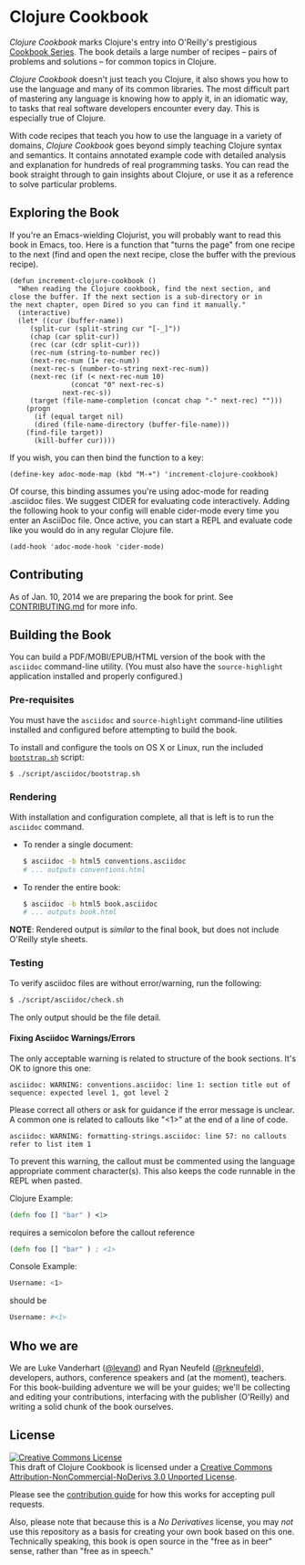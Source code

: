 # Clojure Cookbook

*Clojure Cookbook* marks Clojure's entry into O'Reilly's prestigious [Cookbook Series](http://shop.oreilly.com/category/series/cookbooks.do). The book details a large number of recipes – pairs of problems and solutions – for common topics in Clojure.

*Clojure Cookbook* doesn't just teach you Clojure, it also shows you how to use the language and many of its common libraries. The most difficult part of mastering any language is knowing how to apply it, in an idiomatic way, to tasks that real software developers encounter every day. This is especially true of Clojure.

With code recipes that teach you how to use the language in a variety of domains, *Clojure Cookbook* goes beyond simply teaching Clojure syntax and semantics. It contains annotated example code with detailed analysis and explanation for hundreds of real programming tasks. You can read the book straight through to gain insights about Clojure, or use it as a reference to solve particular problems.

## Exploring the Book

If you're an Emacs-wielding Clojurist, you will probably want to read this book in Emacs, too. Here is a function that "turns the page" from one recipe to the next (find and open the next recipe, close the buffer with the previous recipe).

```elisp
(defun increment-clojure-cookbook ()
  "When reading the Clojure cookbook, find the next section, and
close the buffer. If the next section is a sub-directory or in
the next chapter, open Dired so you can find it manually."
  (interactive)
  (let* ((cur (buffer-name))
	 (split-cur (split-string cur "[-_]"))
	 (chap (car split-cur))
	 (rec (car (cdr split-cur)))
	 (rec-num (string-to-number rec))
	 (next-rec-num (1+ rec-num))
	 (next-rec-s (number-to-string next-rec-num))
	 (next-rec (if (< next-rec-num 10)
		       (concat "0" next-rec-s)
		     next-rec-s))
	 (target (file-name-completion (concat chap "-" next-rec) "")))
    (progn 
      (if (equal target nil)
	  (dired (file-name-directory (buffer-file-name)))
	(find-file target))
      (kill-buffer cur))))
```

If you wish, you can then bind the function to a key:

```elisp
(define-key adoc-mode-map (kbd "M-+") 'increment-clojure-cookbook)
```

Of course, this binding assumes you're using adoc-mode for reading .asciidoc files. We suggest CIDER for evaluating code interactively. Adding the following hook to your config will enable cider-mode every time you enter an AsciiDoc file. Once active, you can start a REPL and evaluate code like you would do in any regular Clojure file.

```elisp
(add-hook 'adoc-mode-hook 'cider-mode)
```

## Contributing

As of Jan. 10, 2014 we are preparing the book for print. See [CONTRIBUTING.md](CONTRIBUTING.md) for more info.

## Building the Book

You can build a PDF/MOBI/EPUB/HTML version of the book with the `asciidoc`
command-line utility.  (You must also have the `source-highlight` application
installed and properly configured.)

### Pre-requisites

You must have the `asciidoc` and `source-highlight` command-line utilities
installed and configured before attempting to build the book.

To install and configure the tools on OS X or Linux,
run the included [`bootstrap.sh`](script/asciidoc/bootstrap.sh) script:

```sh
$ ./script/asciidoc/bootstrap.sh
```

### Rendering

With installation and configuration complete, all that is left is to run the `asciidoc` command.

* To render a single document:

    ```sh
    $ asciidoc -b html5 conventions.asciidoc
    # ... outputs conventions.html
    ```

* To render the entire book:

    ```sh
    $ asciidoc -b html5 book.asciidoc
    # ... outputs book.html
    ```

**NOTE**: Rendered output is *similar* to the final book, but does not include O'Reilly style sheets.

### Testing

To verify asciidoc files are without error/warning, run the following:

```sh
$ ./script/asciidoc/check.sh
```
The only output should be the file detail.


#### Fixing Asciidoc Warnings/Errors

The only acceptable warning is related to structure of the book sections. It's
OK to ignore this one:

```
asciidoc: WARNING: conventions.asciidoc: line 1: section title out of sequence: expected level 1, got level 2
```

Please correct all others or ask for guidance if the error message is unclear.
A common one is related to callouts like "\<1\>" at the end of a line of code.

```
asciidoc: WARNING: formatting-strings.asciidoc: line 57: no callouts refer to list item 1
```

To prevent this warning, the callout must be commented using the language
appropriate comment character(s). This also keeps the code runnable in the REPL
when pasted.

Clojure Example:

```clojure
(defn foo [] "bar" ) <1>
```

requires a semicolon before the callout reference

```clojure
(defn foo [] "bar" ) ; <1>
```

Console Example:
```sh
Username: <1>
```

should be

```sh
Username: #<1>
```

## Who we are

We are Luke Vanderhart ([@levand](http://github.com/levand)) and Ryan Neufeld ([@rkneufeld](http://github.com/rkneufeld)), developers, authors, conference speakers and (at the moment), teachers. For this book-building adventure we will be your guides; we'll be collecting and editing your contributions, interfacing with the publisher (O'Reilly) and writing a solid chunk of the book ourselves.

## License

<a rel="license" href="http://creativecommons.org/licenses/by-nc-nd/3.0/deed.en_US"><img alt="Creative Commons License" style="border-width:0" src="http://i.creativecommons.org/l/by-nc-nd/3.0/88x31.png" /></a><br /><span xmlns:dct="http://purl.org/dc/terms/" property="dct:title">This draft of Clojure Cookbook</span> is licensed under a <a rel="license" href="http://creativecommons.org/licenses/by-nc-nd/3.0/deed.en_US">Creative Commons Attribution-NonCommercial-NoDerivs 3.0 Unported License</a>.


Please see the [contribution guide](CONTRIBUTING.md) for how this works for accepting pull requests.

Also, please note that because this is a *No Derivatives* license, you may *not* use this repository as a basis for creating your own book based on this one. Technically speaking, this book is open source in the "free as in beer" sense, rather than "free as in speech."
